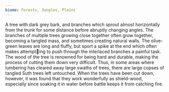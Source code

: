 ```yaml
---
biome: Forests, Jungles, Plains
---
```

A tree with dark grey bark, and branches which sprout almost horizontally from the trunk for some distance before abruptly changing angles. The branches of multiple trees growing close together often grow together, becoming a tangled mass, and sometimes creating natural walls. The olive-green leaves are long and fluffy, but sport a spike at the end which often makes attempting to push through the interlaced branches a painful task. The wood of the tree is renowned for being hard and durable, making the process of cutting them down very difficult. Thus, in some areas where lumbering has cleared away large swaths of trees, there are large copses of tangled Suth trees left untouched. When the trees have been cut down, however, it was found that they work wonderfully as shield-wood, especially since soaking it in water before battle keeps it from catching fire. 

